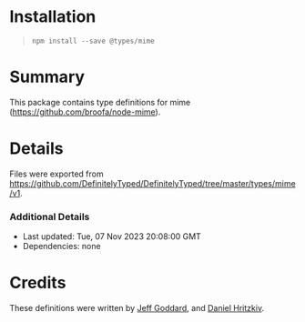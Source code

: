 # Installation

> `npm install --save @types/mime`

# Summary

This package contains type definitions for mime (https://github.com/broofa/node-mime).

# Details

Files were exported from https://github.com/DefinitelyTyped/DefinitelyTyped/tree/master/types/mime/v1.

### Additional Details

* Last updated: Tue, 07 Nov 2023 20:08:00 GMT
* Dependencies: none

# Credits

These definitions were written by [Jeff Goddard](https://github.com/jedigo),
and [Daniel Hritzkiv](https://github.com/dhritzkiv).
